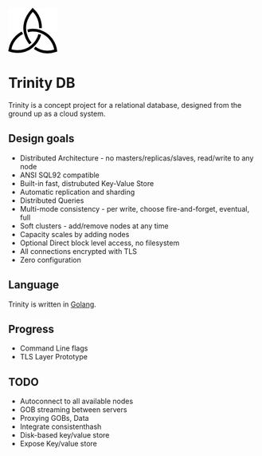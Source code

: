 ![Trinity DB Logo](gfx/trinity_m.png) 

# Trinity DB

Trinity is a concept project for a relational database, designed from the ground up as a cloud system.

## Design goals

* Distributed Architecture - no masters/replicas/slaves, read/write to any node
* ANSI SQL92 compatible
* Built-in fast, distrubuted Key-Value Store
* Automatic replication and sharding
* Distributed Queries 
* Multi-mode consistency - per write, choose fire-and-forget, eventual, full
* Soft clusters - add/remove nodes at any time
* Capacity scales by adding nodes
* Optional Direct block level access, no filesystem
* All connections encrypted with TLS
* Zero configuration

## Language

Trinity is written in [Golang](https://golang.org).

## Progress

* Command Line flags
* TLS Layer Prototype

## TODO

* Autoconnect to all available nodes
* GOB streaming between servers
* Proxying GOBs, Data
* Integrate consistenthash
* Disk-based key/value store 
* Expose Key/value store